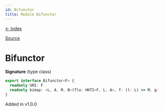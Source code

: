```yaml
---
id: Bifunctor
title: Module Bifunctor
---
```


[← Index](.)

[Source](https://github.com/gcanti/fp-ts/blob/master/src/Bifunctor.ts)

# Bifunctor

**Signature** (type class)

```ts
export interface Bifunctor<F> {
  readonly URI: F
  readonly bimap: <L, A, M, B>(fla: HKT2<F, L, A>, f: (l: L) => M, g: (a: A) => B) => HKT2<F, M, B>
}
```

Added in v1.0.0
